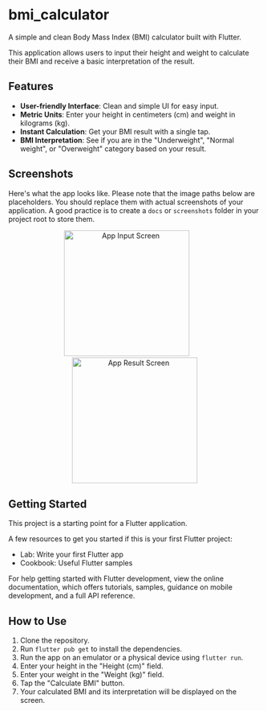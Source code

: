 # bmi_calculator

A simple and clean Body Mass Index (BMI) calculator built with Flutter.

This application allows users to input their height and weight to calculate their BMI and receive a basic interpretation of the result.

## Features

- **User-friendly Interface**: Clean and simple UI for easy input.
- **Metric Units**: Enter your height in centimeters (cm) and weight in kilograms (kg).
- **Instant Calculation**: Get your BMI result with a single tap.
- **BMI Interpretation**: See if you are in the "Underweight", "Normal weight", or "Overweight" category based on your result.

## Screenshots

Here's what the app looks like. Please note that the image paths below are placeholders. You should replace them with actual screenshots of your application. A good practice is to create a `docs` or `screenshots` folder in your project root to store them.

<p align="center">
  <img src="docs/screenshot_input.png" width="250" alt="App Input Screen">
  &nbsp; &nbsp; &nbsp; &nbsp;
  <img src="docs/screenshot_result.png" width="250" alt="App Result Screen">
</p>

## Getting Started

This project is a starting point for a Flutter application.

A few resources to get you started if this is your first Flutter project:

- Lab: Write your first Flutter app
- Cookbook: Useful Flutter samples

For help getting started with Flutter development, view the
online documentation, which offers tutorials,
samples, guidance on mobile development, and a full API reference.

## How to Use

1.  Clone the repository.
2.  Run `flutter pub get` to install the dependencies.
3.  Run the app on an emulator or a physical device using `flutter run`.
4.  Enter your height in the "Height (cm)" field.
5.  Enter your weight in the "Weight (kg)" field.
6.  Tap the "Calculate BMI" button.
7.  Your calculated BMI and its interpretation will be displayed on the screen.

